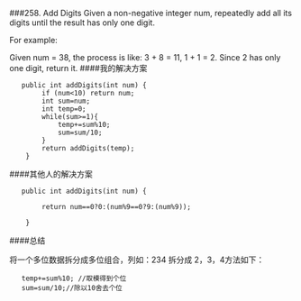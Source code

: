 ###258. Add Digits
Given a non-negative integer num, repeatedly add all its digits until the result has only one digit.

For example:

Given num = 38, the process is like: 3 + 8 = 11, 1 + 1 = 2. Since 2 has only one digit, return it.
####我的解决方案

```
   public int addDigits(int num) {
        if (num<10) return num;
        int sum=num;
        int temp=0;
        while(sum>=1){
            temp+=sum%10;
            sum=sum/10;
        }
        return addDigits(temp);
    }
```

####其他人的解决方案

```
   public int addDigits(int num) {

        return num==0?0:(num%9==0?9:(num%9));

    }
```


####总结

将一个多位数据拆分成多位组合，列如：234 拆分成 2，3，4方法如下：

```
   temp+=sum%10; //取模得到个位
   sum=sum/10;//除以10舍去个位
```
